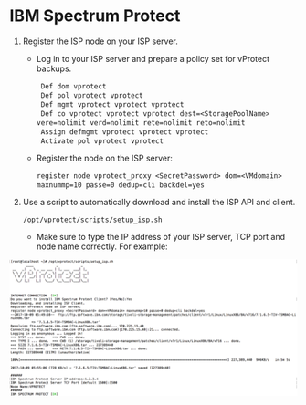 # IBM Spectrum Protect

1. Register the ISP node on your ISP server.
   * Log in to your ISP server and prepare a policy set for vProtect backups.

     ```text
      Def dom vprotect
      Def pol vprotect vprotect
      Def mgmt vprotect vprotect vprotect
      Def co vprotect vprotect vprotect dest=<StoragePoolName> vere=nolimit verd=nolimit rete=nolimit reto=nolimit
      Assign defmgmt vprotect vprotect vprotect
      Activate pol vprotect vprotect
     ```

   * Register the node on the ISP server:

     ```text
     register node vprotect_proxy <SecretPassword> dom=<VMdomain> maxnummp=10 passe=0 dedup=cli backdel=yes
     ```
2. Use a script to automatically download and install the ISP API and client.

   ```text
   /opt/vprotect/scripts/setup_isp.sh
   ```

   * Make sure to type the IP address of your ISP server, TCP port and node name correctly. For example:

![](../../../.gitbook/assets/enterprise-backup-providers-ibm-spectrum-protect-install-script%20%282%29%20%282%29%20%282%29%20%282%29.png)

